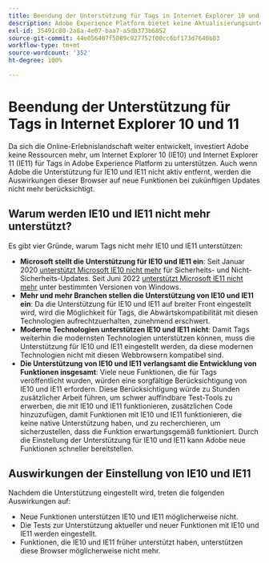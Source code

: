 ```yaml
---
title: Beendung der Unterstützung für Tags in Internet Explorer 10 und 11
description: Adobe Experience Platform bietet keine Aktualisierungsunterstützung mehr für Tags in Internet Explorer 10 und 11.
exl-id: 35491c80-2a8a-4e07-baa7-a5db373b6852
source-git-commit: 44e056407f5089c927752f00cc6bf173d7640b83
workflow-type: tm+mt
source-wordcount: '352'
ht-degree: 100%

---
```


# Beendung der Unterstützung für Tags in Internet Explorer 10 und 11

Da sich die Online-Erlebnislandschaft weiter entwickelt, investiert Adobe keine Ressourcen mehr, um Internet Explorer 10 (IE10) und Internet Explorer 11 (IE11) für Tags in Adobe Experience Platform zu unterstützen. Auch wenn Adobe die Unterstützung für IE10 und IE11 nicht aktiv entfernt, werden die Auswirkungen dieser Browser auf neue Funktionen bei zukünftigen Updates nicht mehr berücksichtigt.

## Warum werden IE10 und IE11 nicht mehr unterstützt?

Es gibt vier Gründe, warum Tags nicht mehr IE10 und IE11 unterstützen:

* **Microsoft stellt die Unterstützung für IE10 und IE11 ein**: Seit Januar 2020 [unterstützt Microsoft IE10 nicht mehr](https://docs.microsoft.com/de-de/lifecycle/announcements/internet-explorer-10-end-of-support) für Sicherheits- und Nicht-Sicherheits-Updates. Seit Juni 2022 [unterstützt Microsoft IE11 nicht mehr](https://docs.microsoft.com/de-de/lifecycle/announcements/internet-explorer-11-end-of-support) unter bestimmten Versionen von Windows.
* **Mehr und mehr Branchen stellen die Unterstützung von IE10 und IE11 ein**: Da die Unterstützung für IE10 und IE11 auf breiter Front eingestellt wird, wird die Möglichkeit für Tags, die Abwärtskompatibilität mit diesen Technologien aufrechtzuerhalten, zunehmend erschwert.
* **Moderne Technologien unterstützen IE10 und IE11 nicht**: Damit Tags weiterhin die modernsten Technologien unterstützen können, muss die Unterstützung für IE10 und IE11 eingestellt werden, da diese modernen Technologien nicht mit diesen Webbrowsern kompatibel sind.
* **Die Unterstützung von IE10 und IE11 verlangsamt die Entwicklung von Funktionen insgesamt**: Viele neue Funktionen, die für Tags veröffentlicht wurden, würden eine sorgfältige Berücksichtigung von IE10 und IE11 erfordern. Diese Berücksichtigung würde zu Stunden zusätzlicher Arbeit führen, um schwer auffindbare Test-Tools zu erwerben, die mit IE10 und IE11 funktionieren, zusätzlichen Code hinzuzufügen, damit Funktionen mit IE10 und IE11 funktionieren, die keine native Unterstützung haben, und zu recherchieren, um sicherzustellen, dass die Funktion erwartungsgemäß funktioniert. Durch die Einstellung der Unterstützung für IE10 und IE11 kann Adobe neue Funktionen schneller bereitstellen.

## Auswirkungen der Einstellung von IE10 und IE11

Nachdem die Unterstützung eingestellt wird, treten die folgenden Auswirkungen auf:

* Neue Funktionen unterstützen IE10 und IE11 möglicherweise nicht.
* Die Tests zur Unterstützung aktueller und neuer Funktionen mit IE10 und IE11 werden eingestellt.
* Funktionen, die IE10 und IE11 früher unterstützt haben, unterstützen diese Browser möglicherweise nicht mehr.
